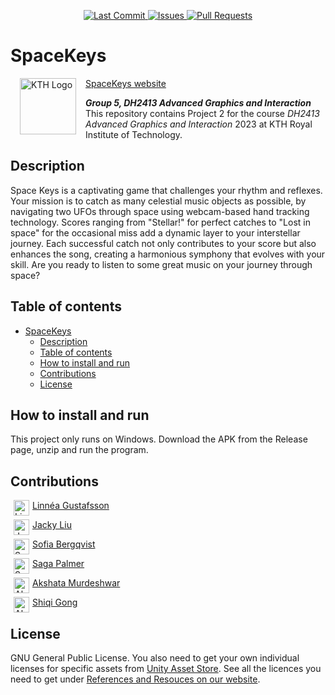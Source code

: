 <p align="center">
    <a href="https://github.com/KTH-AGI/SpaceKeys/commits/main/">
        <img alt="Last Commit" src="https://img.shields.io/github/last-commit/KTH-AGI/SpaceKeys.svg?style=flat-square&logo=github&logoColor=white">
    </a>
    <a href="https://github.com/KTH-AGI/SpaceKeys/issues">
        <img alt="Issues" src="https://img.shields.io/github/issues-raw/KTH-AGI/SpaceKeys.svg?style=flat-square&logo=github&logoColor=white">
    </a>
    <a href="https://github.com/KTH-AGI/SpaceKeys/pulls">
        <img alt="Pull Requests" src="https://img.shields.io/github/issues-pr-raw/KTH-AGI/SpaceKeys.svg?style=flat-square&logo=github&logoColor=white">
    </a>
</p>

# SpaceKeys

<img src="https://upload.wikimedia.org/wikipedia/en/thumb/e/e0/KTH_Royal_Institute_of_Technology_logo.svg/1200px-KTH_Royal_Institute_of_Technology_logo.svg.png" alt="KTH Logo" align="left" width="90" height="90" style="vertical-align:middle;margin:0px 15px">

[SpaceKeys website](https://kth-agi.github.io/SpaceKeys/)

***Group 5, DH2413 Advanced Graphics and Interaction***
This repository contains Project 2 for the course *DH2413 Advanced Graphics and Interaction* 2023 at KTH Royal Institute of Technology.


## Description
Space Keys is a captivating game that challenges your rhythm and reflexes. Your mission is to catch as many celestial music objects as possible, by navigating two UFOs through space using webcam-based hand tracking technology. Scores ranging from "Stellar!" for perfect catches to "Lost in space" for the occasional miss add a dynamic layer to your interstellar journey. Each successful catch not only contributes to your score but also enhances the song, creating a harmonious symphony that evolves with your skill. Are you ready to listen to some great music on your journey through space?



## Table of contents

- [SpaceKeys](#spacekeys)
  - [Description](#description)
  - [Table of contents](#table-of-contents)
  - [How to install and run](#how-to-install-and-run)
  - [Contributions](#contributions)
  - [License](#license)


## How to install and run
This project only runs on Windows. Download the APK from the Release page, unzip and run the program.


## Contributions
<a href="https://github.com/gustafssonlinnea"><img src="https://avatars.githubusercontent.com/u/70338667?v=4" width="25" height="25" style="vertical-align:middle;margin:0px 5px" alt="Linnéa Gustafsson" align="left"/></a> [Linnéa Gustafsson](https://github.com/gustafssonlinnea)

<a href="https://github.com/JackyL56"><img src="https://avatars.githubusercontent.com/u/22663725" width="25" height="25" style="vertical-align:middle;margin:0px 5px" alt="Jacky Liu" align="left"/></a> [Jacky Liu](https://github.com/JackyL56)

<a href="https://github.com/sofiabergqvist"><img src="https://avatars.githubusercontent.com/u/77806658?v=4" width="25" height="25" style="vertical-align:middle;margin:0px 5px" alt="Sofia Bergqvist" align="left"/></a> [Sofia Bergqvist](https://github.com/sofiabergqvist)

<a href="https://github.com/sagapalmer"><img src="https://avatars.githubusercontent.com/u/81351523?v=4" width="25" height="25" style="vertical-align:middle;margin:0px 5px" alt="Saga Palmer" align="left"/></a> [Saga Palmer](https://github.com/sagapalmer)

<a href="https://github.com/Akshatamur"><img src="https://avatars.githubusercontent.com/u/58779170?v=4" width="25" height="25" style="vertical-align:middle;margin:0px 5px" alt="Akshata Murdershwar" align="left"/></a> [Akshata Murdeshwar](https://github.com/Akshatamur)

<a href="https://github.com/XXPermanentXX"><img src="https://avatars.githubusercontent.com/u/92624196?v=4" width="25" height="25" style="vertical-align:middle;margin:0px 5px" alt="Akshata Murdershwar" align="left"/></a> [Shiqi Gong](https://github.com/XXPermanentXX)


## License
GNU General Public License. You also need to get your own individual licenses for specific assets from [Unity Asset Store](https://assetstore.unity.com/). See all the licences you need to get under [References and Resouces on our website](https://kth-agi.github.io/SpaceKeys/).
